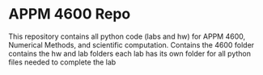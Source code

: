 # APPM 4600 Repo
This repository contains all python code (labs and hw) for APPM 4600, Numerical Methods, and scientific computation. 
Contains the 4600 folder 
contains the hw and lab folders
each lab has its own folder for all python files needed to complete the lab

